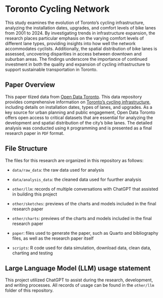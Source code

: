 # Toronto Cycling Network

This study examines the evolution of Toronto’s cycling infrastructure, analyzing the installation dates, upgrades, and comfort levels of bike lanes from 2001 to 2024. By investigating trends in infrastructure expansion, the research places particular emphasis on the varying comfort levels of different lane types, providing insights into how well the network accommodates cyclists. Additionally, the spatial distribution of bike lanes is assessed, uncovering disparities in access between downtown and suburban areas. The findings underscore the importance of continued investment in both the quality and expansion of cycling infrastructure to support sustainable transportation in Toronto. 

## Paper Overview

This paper tlized data from [Open Data Toronto](https://open.toronto.ca/). This data repository provides comprehensive information on [Toronto’s cycling infrastructure](https://open.toronto.ca/dataset/cycling-network/), including details on installation dates, types of lanes, and upgrades. As a key source for urban planning and public engagement, Open Data Toronto offers open access to critical datasets that are essential for analyzing the development and spatial distribution of the city’s bike lanes. The detailed analysis was conducted using `R` programming and is presented as a final research paper in `PDF` format.

## File Structure

The files for this research are organized in this repository as follows:

-   `data/raw_data`: the raw data used for analysis

-   `data/analysis_data`: the cleaned data used for fuurther analysis

-   `other/llm`: records of multiple conversations with ChatGPT that assisted in building this project

-   `other/sketches`: previews of the charts and models included in the final research paper

-   `other/charts`: previews of the charts and models included in the final research paper

-   `paper`: files used to generate the paper, such as Quarto and bibliography files, as well as the research paper itself

-   `scripts`: R code used for data simulation, download data, clean data, charting and testing

## Large Language Model (LLM) usage statement

This project utilized ChatGPT to assist during the research, development, and writing processes. All records of usage can be found in the `other/llm` folder of this repository.